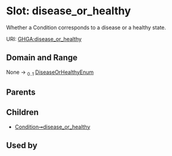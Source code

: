 
# Slot: disease_or_healthy


Whether a Condition corresponds to a disease or a healthy state.

URI: [GHGA:disease_or_healthy](https://w3id.org/GHGA/disease_or_healthy)


## Domain and Range

None &#8594;  <sub>0..1</sub> [DiseaseOrHealthyEnum](DiseaseOrHealthyEnum.md)

## Parents


## Children

 *  [Condition➞disease_or_healthy](Condition_disease_or_healthy.md)

## Used by

